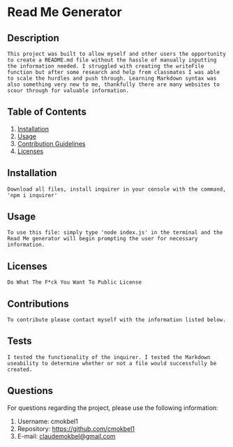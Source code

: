 
  # Read Me Generator
      
  ## Description 
    This project was built to allow myself and other users the opportunity to create a README.md file without the hassle of manually inputting the information needed. I struggled with creating the writeFile function but after some research and help from classmates I was able to scale the hurdles and push through. Learning Markdown syntax was also something very new to me, thankfully there are many websites to scour through for valuable information.

  ## Table of Contents
  1. [Installation](#Installation)
  2. [Usage](#Usage)
  3. [Contribution Guidelines](#Contributions)
  4. [Licenses](#Licenses)
      
  ## Installation
    Download all files, install inquirer in your console with the command, 'npm i inquirer'

  ## Usage
    To use this file: simply type 'node index.js' in the terminal and the Read Me generator will begin prompting the user for necessary information.

  ## Licenses
    Do What The F*ck You Want To Public License

  ## Contributions
    To contribute please contact myself with the information listed below.

  ## Tests
    I tested the functionality of the inquirer. I tested the Markdown useability to determine whether or not a file would successfully be created. 

  ## Questions
   For questions regarding the project, please use the following information:
   1. Username: cmokbel1
   2. Repository: https://github.com/cmokbel1
   3. E-mail: claudemokbel@gmail.com
